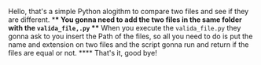 Hello, that's a simple Python alogithm to compare two files and see if they are different. \***\*
You gonna need to add the two files in the same folder with the `valida_file,.py` \*\***
When you execute the `valida_file.py` they gonna ask to you insert the Path of the files, so all you need to do is put the name and extension on two files and the script gonna run and return if the files are equal or not. \*\*\*\*
That's it, good bye!
